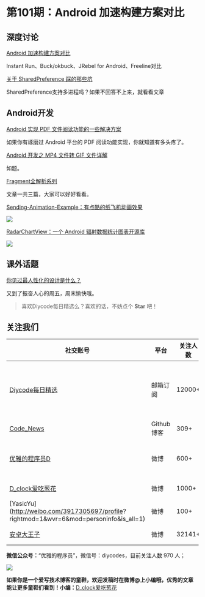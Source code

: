 # 第101期：Android 加速构建方案对比

## 深度讨论

[Android 加速构建方案对比](http://www.diycode.cc/topics/369)

Instant Run、Buck/okbuck、JRebel for Android、Freeline对比

[关于 SharedPreference 踩的那些坑](http://www.diycode.cc/topics/370)

SharedPreference支持多进程吗？如果不回答不上来，就看看文章

## Android开发

[Android 实现 PDF 文件阅读功能的一些解决方案](http://mp.weixin.qq.com/s?__biz=MzAwMTYwNzE2Mg==&mid=2651036656&idx=1&sn=17e4a4f0e46828d1e996fb113cebb7e7&chksm=81202f65b657a67367bf495e243684041d8fdee26852881a17ef4163e825053afef2db2115bc&scene=0#wechat_redirect)

如果你有琢磨过 Android 平台的 PDF 阅读功能实现，你就知道有多头疼了。

[Android 开发之 MP4 文件转 GIF 文件详解](http://www.jianshu.com/p/cc94213ec4ab)

如题。

[Fragment全解析系列](http://www.jianshu.com/p/d9143a92ad94)

文章一共三篇，大家可以好好看看。

[Sending-Animation-Example：有点酷的纸飞机动画效果](https://github.com/Jaouan/Sending-Animation-Example)

![](https://github.com/Jaouan/Sending-Animation-Example/raw/master/art/demo.gif)

[RadarChartView：一个 Android 辐射数据统计图表开源库](http://www.diycode.cc/projects/DmitriyZaitsev/RadarChartView)

![](http://diycode.b0.upaiyun.com/photo/2016/b4f15fc15313eec187f19f0961e0bbbc.gif)

## 课外话题

[你见过最人性化的设计是什么？](https://www.zhihu.com/question/31524027)

又到了振奋人心的周五，周末愉快哦。

> 喜欢Diycode每日精选么？喜欢的话，不妨点个 **Star** 吧！

## 关注我们

| 社交账号  |  平台  | 关注人数 | 说明 |
| -------- | -------- | -------- | -------- |
| [Diycode每日精选](http://list.qq.com/cgi-bin/qf_invite?id=d469993d2c888e971c0fbb2309c4d84256968386b126b967)|   邮箱订阅  | 12000+ | 每日分享一次Android、iOS、Swfit技术干货  |
| [Code_News](https://github.com/DiyCodes/code_news) |    Github博客  |309+ | 每日邮件推送列表  |
| [优雅的程序员D](http://weibo.com/u/5891258264) |   微博  | 600+ | 官方微博，每日分享开源信息  |
| [D_clock爱吃葱花](http://weibo.com/u/2480694892)  |   微博  | 1000+ | 日报发起人  |
|[YasicYu](http://weibo.com/3917305697/profile? rightmod=1&wvr=6&mod=personinfo&is_all=1)  |   微博  | 100+ | 日报发起人  |
|[安卓大王子](http://weibo.com/apkbus/)   |   微博  | 32141+ | 日报发起人  |



**微信公众号：**“优雅的程序员”，微信号：diycodes，目前关注人数 970 人；

![](http://upload-images.jianshu.io/upload_images/1846413-b42abfa70f909099.jpg?imageMogr2/auto-orient/strip%7CimageView2/2/w/1240)

**如果你是一个爱写技术博客的童鞋，欢迎发稿时在微博@上小编哦，优秀的文章能让更多童鞋们看到！小编：**[D_clock爱吃葱花](http://weibo.com/2480694892/profile?rightmod=1&wvr=6&mod=personinfo&is_all=1)
